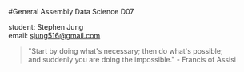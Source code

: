#General Assembly Data Science D07

student: Stephen Jung  
email: sjung516@gmail.com  

> "Start by doing what's necessary; then do what's possible;  
 and suddenly you are doing the impossible." - Francis of Assisi
